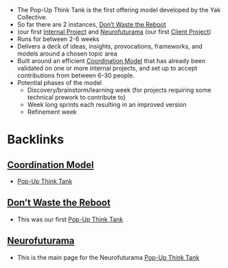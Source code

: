 - The Pop-Up Think Tank is the first offering model developed by the Yak Collective. 
- So far there are 2 instances, [Don’t Waste the Reboot](<Don’t Waste the Reboot.md>) 
- (our first [Internal Project](<Internal Project.md>) and [Neurofuturama](<Neurofuturama.md>) (our first [Client Project](<Client Project.md>))
- Runs for between 2-6 weeks
- Delivers a deck of ideas, insights, provocations, frameworks, and models around a chosen topic area
- Built around an efficient [Coordination Model](<Coordination Model.md>) that has already been validated on one or more internal projects, and set up to accept contributions from between 6-30 people.
- Potential phases of the model
    - Discovery/brainstorm/learning week (for projects requiring some technical prework to contribute to)
    - Week long sprints each resulting in an improved version
    - Refinement week

# Backlinks
## [Coordination Model](<Coordination Model.md>)
- [Pop-Up Think Tank](<Pop-Up Think Tank.md>)

## [Don’t Waste the Reboot](<Don’t Waste the Reboot.md>)
- This was our first [Pop-Up Think Tank](<Pop-Up Think Tank.md>)

## [Neurofuturama](<Neurofuturama.md>)
- This is the main page for the Neurofuturama [Pop-Up Think Tank](<Pop-Up Think Tank.md>)

